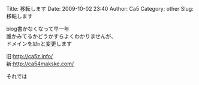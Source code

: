 Title: 移転します
Date: 2009-10-02 23:40
Author: Ca5
Category: other
Slug: 移転します

blog書かなくなって早一年  
誰かみてるかどうかすらよくわかりませんが、  
ドメインをｶｶｯと変更します

旧:<http://ca5z.info/>  
新:<http://ca54makske.com/>

それでは
